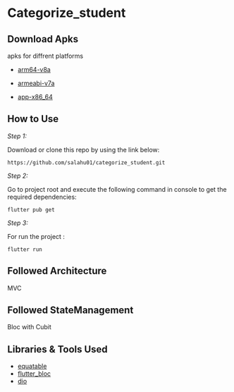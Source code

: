 # Categorize_student

## Download Apks

apks for diffrent platforms

* [arm64-v8a](https://drive.google.com/file/d/1K1ztAuH6D5oP5W6FXFsN8WA-CbYBecLJ/view?usp=sharing)


* [armeabi-v7a](https://drive.google.com/file/d/1__CRuqqY9hCDxO4pGbS0ar7391vBXbA6/view?usp=sharing)


* [app-x86_64](https://drive.google.com/file/d/1-IiLFMNNsY5uLDVWHMLL-LgFLWy6MeDE/view?usp=sharing)


## How to Use 

*Step 1:*

Download or clone this repo by using the link below:

```
https://github.com/salahu01/categorize_student.git

```


*Step 2:*


Go to project root and execute the following command in console to get the required dependencies: 

```
flutter pub get 
```


 *Step 3:*

For run the project :  
```
flutter run 
```

## Followed Architecture

MVC

## Followed StateManagement

Bloc with Cubit

## Libraries & Tools Used 

* [equatable](https://pub.dev/packages/equatable)
* [flutter_bloc](https://pub.dev/packages/flutter_bloc)
* [dio](https://pub.dev/packages/dio)
